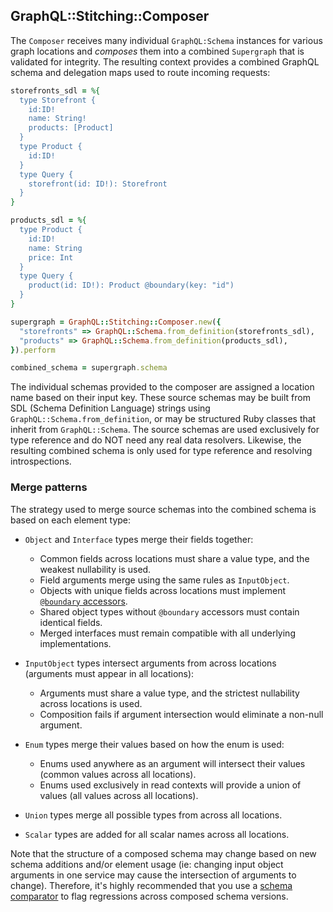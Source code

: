 ## GraphQL::Stitching::Composer

The `Composer` receives many individual `GraphQL:Schema` instances for various graph locations and _composes_ them into a combined `Supergraph` that is validated for integrity. The resulting context provides a combined GraphQL schema and delegation maps used to route incoming requests:

```ruby
storefronts_sdl = %{
  type Storefront { 
    id:ID!
    name: String!
    products: [Product]
  }
  type Product { 
    id:ID!
  }
  type Query {
    storefront(id: ID!): Storefront
  }
}

products_sdl = %{
  type Product { 
    id:ID!
    name: String
    price: Int
  }
  type Query {
    product(id: ID!): Product @boundary(key: "id")
  }
}

supergraph = GraphQL::Stitching::Composer.new({
  "storefronts" => GraphQL::Schema.from_definition(storefronts_sdl),
  "products" => GraphQL::Schema.from_definition(products_sdl),
}).perform

combined_schema = supergraph.schema
```

The individual schemas provided to the composer are assigned a location name based on their input key. These source schemas may be built from SDL (Schema Definition Language) strings using `GraphQL::Schema.from_definition`, or may be structured Ruby classes that inherit from `GraphQL::Schema`. The source schemas are used exclusively for type reference and do NOT need any real data resolvers. Likewise, the resulting combined schema is only used for type reference and resolving introspections.

### Merge patterns

The strategy used to merge source schemas into the combined schema is based on each element type:

- `Object` and `Interface` types merge their fields together:
  - Common fields across locations must share a value type, and the weakest nullability is used.
  - Field arguments merge using the same rules as `InputObject`.
  - Objects with unique fields across locations must implement [`@boundary` accessors](#).
  - Shared object types without `@boundary` accessors must contain identical fields.
  - Merged interfaces must remain compatible with all underlying implementations.

- `InputObject` types intersect arguments from across locations (arguments must appear in all locations):
  - Arguments must share a value type, and the strictest nullability across locations is used.
  - Composition fails if argument intersection would eliminate a non-null argument.

- `Enum` types merge their values based on how the enum is used:
  - Enums used anywhere as an argument will intersect their values (common values across all locations).
  - Enums used exclusively in read contexts will provide a union of values (all values across all locations).

- `Union` types merge all possible types from across all locations.

- `Scalar` types are added for all scalar names across all locations.

Note that the structure of a composed schema may change based on new schema additions and/or element usage (ie: changing input object arguments in one service may cause the intersection of arguments to change). Therefore, it's highly recommended that you use a [schema comparator](https://github.com/xuorig/graphql-schema_comparator) to flag regressions across composed schema versions.
